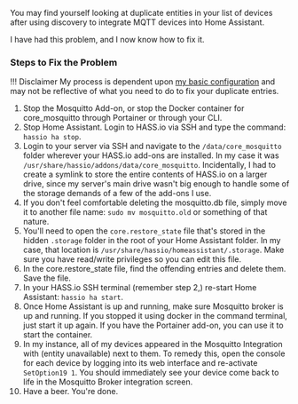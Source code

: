 You may find yourself looking at duplicate entities in your list of devices after using discovery to integrate MQTT devices into Home Assistant.

I have had this problem, and I now know how to fix it.

### Steps to Fix the Problem

!!! Disclaimer
    My process is dependent upon [my basic configuration](http://127.0.0.1:8000/Configuration-Notes/My-Basic-Configuration/) and may not be reflective of what you need to do to fix your duplicate entries.

1. Stop the Mosquitto Add-on, or stop the Docker container for core_mosquitto through Portainer or through your CLI.
2. Stop Home Assistant. Login to HASS.io via SSH and type the command: `hassio ha stop`.
3. Login to your server via SSH and navigate to the `/data/core_mosquitto` folder wherever your HASS.io add-ons are installed.  In my case it was `/usr/share/hassio/addons/data/core_mosquitto`. Incidentally, I had to create a symlink to store the entire contents of HASS.io on a larger drive, since my server's main drive wasn't big enough to handle some of the storage demands of a few of the add-ons I use.
4. If you don't feel comfortable deleting the mosquitto.db file, simply move it to another file name: `sudo mv mosquitto.old` or something of that nature.
5. You'll need to open the `core.restore_state` file that's stored in the hidden `.storage` folder in the root of your Home Assistant folder.  In my case, that location is `/usr/share/hassio/homeassistant/.storage`.  Make sure you have read/write privileges so you can edit this file.
6. In the core.restore_state file, find the offending entries and delete them.  Save the file.
7. In your HASS.io SSH terminal (remember step 2,) re-start Home Assistant: `hassio ha start`.
8. Once Home Assistant is up and running, make sure Mosquitto broker is up and running.  If you stopped it using docker in the command terminal, just start it up again.  If you have the Portainer add-on, you can use it to start the container.
9. In my instance, all of my devices appeared in the Mosquitto Integration with (entity unavailable) next to them.  To remedy this, open the console for each device by logging into its web interface and re-activate `SetOption19 1`.  You should immediately see your device come back to life in the Mosquitto Broker integration screen.
10. Have a beer.  You're done.